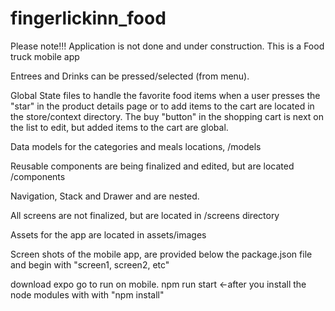 # fingerlickinn_food
Please note!!! Application is not done and under construction.
This is a Food truck mobile app

Entrees and Drinks can be pressed/selected (from menu).

Global State files to handle the favorite food items when a user presses the "star" in the product details page
or to add items to the cart are located in the store/context directory. The buy "button" in the shopping cart is next on the list 
to edit, but added items to the cart are global.

Data models for the categories and meals locations, /models

Reusable components are being finalized and edited, but are located /components

Navigation, Stack and Drawer and are nested.

All screens are not finalized, but are located in /screens directory

Assets for the app are located in assets/images

Screen shots of the mobile app, are provided below the package.json file and begin with "screen1, screen2, etc"

download expo go to run on mobile. npm run start <-after you install the node modules with with "npm install"
